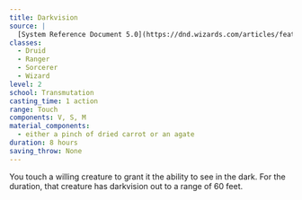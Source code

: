 ```yaml
---
title: Darkvision
source: |
  [System Reference Document 5.0](https://dnd.wizards.com/articles/features/systems-reference-document-srd)
classes:
  - Druid
  - Ranger
  - Sorcerer
  - Wizard
level: 2
school: Transmutation
casting_time: 1 action
range: Touch
components: V, S, M
material_components:
  - either a pinch of dried carrot or an agate
duration: 8 hours
saving_throw: None
---
```


You touch a willing creature to grant it the ability to see in the dark. For the duration, that creature has darkvision out to a range of 60 feet.
